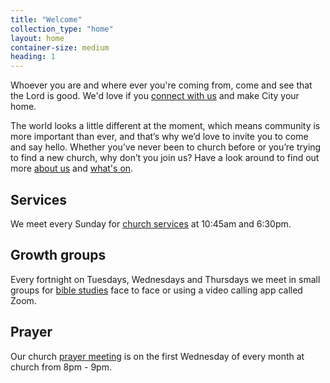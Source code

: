 ```yaml
---
title: "Welcome"
collection_type: "home"
layout: home
container-size: medium
heading: 1
---
```


Whoever you are and where ever you're coming from, come and see that the Lord is good. We'd love if you <a href="/connect/">connect with us</a> and make City your home.

The world looks a little different at the moment, which means community is more important than ever, and that’s why we’d love to invite you to come and say hello. Whether you’ve never been to church before or you’re trying to find a new church, why don’t you join us? Have a look around to find out more <a href="/about/">about us</a> and <a href="/whats-on/">what's on</a>.

<div class="flex-row">
  <div class="flex-small sm-one-third">
    <i class="icon-compass"></i>
    <h2>Services</h2>
    <p>We meet every Sunday for <a href="/sunday/">church services</a> at 10:45am and 6:30pm.</p>
  </div>
  <div class="flex-small sm-one-third">
    <i class="icon-life-ring"></i>
    <h2>Growth groups</h2>
    <p>Every fortnight on Tuesdays, Wednesdays and Thursdays we meet in small groups for <a href="/whats-on/#growth-group">bible studies</a> face to face or using a video calling app called Zoom.</p>
  </div>
  <div class="flex-small sm-one-third">
    <i class="icon-arrow-circle-up"></i>
    <h2>Prayer</h2>
    <p>Our church <a href="/whats-on/#prayer">prayer meeting</a> is on the first Wednesday of every month at church from 8pm - 9pm.</p>
  </div>
</div>
